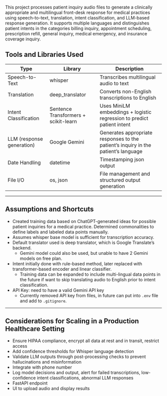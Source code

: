 This project processes patient inquiry audio files to generate a clinically appropriate and multilingual front-desk response for medical practices using speech-to-text, translation, intent classification, and LLM-based response generation. It supports multiple languages and distinguishes patient intents in the categories billing inquiry, appointment scheduling, prescription refill, general inquiry, medical emergency, and insurance coverage inquiry.

## Tools and Libraries Used

| Type                  | Library          | Description                                                  |
|-----------------------|------------------|--------------------------------------------------------------|
| Speech-to-Text        | whisper           | Transcribes multilingual audio to text                       |
| Translation           | deep_translator   | Converts non-English transcriptions to English               |
| Intent Classification | Sentence Transformers + scikit-learn | Uses MiniLM embeddings + logistic regression to predict patient intent |
| LLM (response generation) | Google Gemini     | Generates appropriate responses to the patient’s inquiry in the patient’s language |
| Date Handling         | datetime          | Timestamping json output                                     |
| File I/O              | os, json          | File management and structured output generation             |

---

## Assumptions and Shortcuts

- Created training data based on ChatGPT-generated ideas for possible patient inquiries for a medical practice. Determined commonalities to define labels and labeled data points manually.
- Assumes whisper base model is sufficient for transcription accuracy.
- Default translator used is deep translator, which is Google Translate’s backend.
  - Gemini model could also be used, but unable to have 2 Gemini models on free plan.
- Intent initially done with rule-based method, later replaced with transformer-based encoder and linear classifier.
  - Training data can be expanded to include multi-lingual data points in the future if want to skip translating audio to English prior to intent classification.
- API Key: need to have a valid Gemini API key
  - Currently removed API key from files, in future can put into `.env` file and add to `.gitignore`.

---

## Considerations for Scaling in a Production Healthcare Setting

- Ensure HIPAA compliance, encrypt all data at rest and in transit, restrict access
- Add confidence thresholds for Whisper language detection
- Validate LLM outputs through post-processing checks to prevent hallucinations and misinformation
- Integrate with phone number
- Log model decisions and output, alert for failed transcriptions, low-confidence intent classifications, abnormal LLM responses
- FastAPI endpoint
- UI to upload audio and display results
